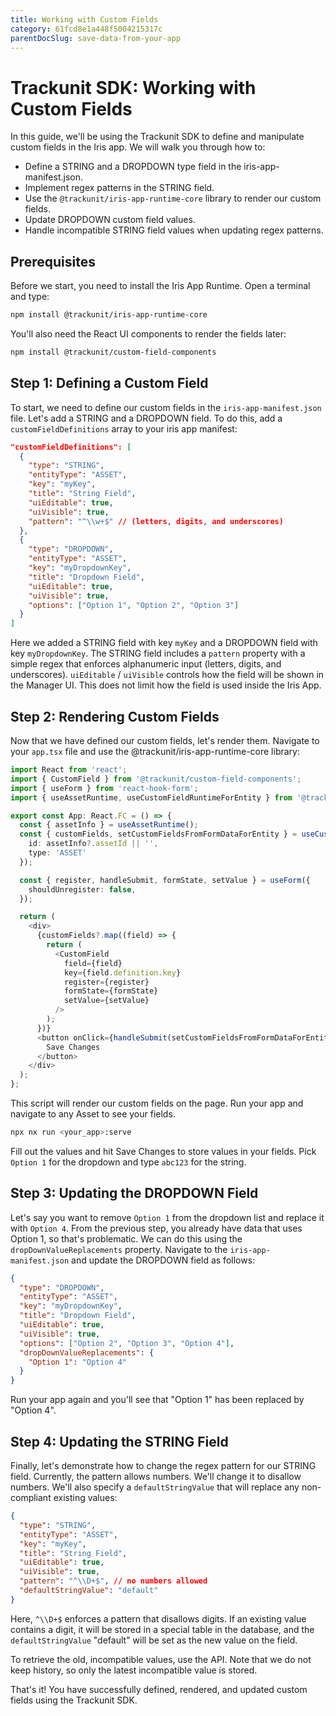 ```yaml
---
title: Working with Custom Fields
category: 61fcd8e1a448f5004215317c
parentDocSlug: save-data-from-your-app
---
```




# Trackunit SDK: Working with Custom Fields

In this guide, we'll be using the Trackunit SDK to define and manipulate custom fields in the Iris app. We will walk you through how to:

- Define a STRING and a DROPDOWN type field in the iris-app-manifest.json.
- Implement regex patterns in the STRING field.
- Use the `@trackunit/iris-app-runtime-core` library to render our custom fields.
- Update DROPDOWN custom field values.
- Handle incompatible STRING field values when updating regex patterns.

## Prerequisites

Before we start, you need to install the Iris App Runtime. Open a terminal and type:

```bash
npm install @trackunit/iris-app-runtime-core
```

You'll also need the React UI components to render the fields later:

```bash
npm install @trackunit/custom-field-components
```

## Step 1: Defining a Custom Field

To start, we need to define our custom fields in the `iris-app-manifest.json` file. Let's add a STRING and a DROPDOWN field. To do this, add a `customFieldDefinitions` array to your iris app manifest:

```json
"customFieldDefinitions": [
  {
    "type": "STRING",
    "entityType": "ASSET",
    "key": "myKey",
    "title": "String Field",
    "uiEditable": true,
    "uiVisible": true,
    "pattern": "^\\w+$" // (letters, digits, and underscores)
  },
  {
    "type": "DROPDOWN",
    "entityType": "ASSET",
    "key": "myDropdownKey",
    "title": "Dropdown Field",
    "uiEditable": true,
    "uiVisible": true,
    "options": ["Option 1", "Option 2", "Option 3"]
  }
]
```

Here we added a STRING field with key `myKey` and a DROPDOWN field with key `myDropdownKey`. The STRING field includes a `pattern` property with a simple regex that enforces alphanumeric input (letters, digits, and underscores). `uiEditable` / `uiVisible` controls how the field will be shown in the Manager UI. This does not limit how the field is used inside the Iris App.

## Step 2: Rendering Custom Fields

Now that we have defined our custom fields, let's render them. Navigate to your `app.tsx` file and use the @trackunit/iris-app-runtime-core library:

```ts
import React from 'react';
import { CustomField } from '@trackunit/custom-field-components';
import { useForm } from 'react-hook-form';
import { useAssetRuntime, useCustomFieldRuntimeForEntity } from '@trackunit/react-core-hooks';

export const App: React.FC = () => {
  const { assetInfo } = useAssetRuntime();
  const { customFields, setCustomFieldsFromFormDataForEntity } = useCustomFieldRuntimeForEntity( {
    id: assetInfo?.assetId || '',
    type: 'ASSET'
  });

  const { register, handleSubmit, formState, setValue } = useForm({
    shouldUnregister: false,
  });

  return (
    <div>
      {customFields?.map((field) => {
        return (
          <CustomField
            field={field}
            key={field.definition.key}
            register={register}
            formState={formState}
            setValue={setValue}
          />
        );
      })}
      <button onClick={handleSubmit(setCustomFieldsFromFormDataForEntity)}>
        Save Changes
      </button>
    </div>
  );
};
```

This script will render our custom fields on the page. Run your app and navigate to any Asset to see your fields.

```bash
npx nx run <your_app>:serve
```

Fill out the values and hit Save Changes to store values in your fields. Pick `Option 1` for the dropdown and type `abc123` for the string.

## Step 3: Updating the DROPDOWN Field

Let's say you want to remove `Option 1` from the dropdown list and replace it with `Option 4`. From the previous step, you already have data that uses Option 1, so that's problematic. We can do this using the `dropDownValueReplacements` property. Navigate to the `iris-app-manifest.json` and update the DROPDOWN field as follows:

```json
{
  "type": "DROPDOWN",
  "entityType": "ASSET",
  "key": "myDropdownKey",
  "title": "Dropdown Field",
  "uiEditable": true,
  "uiVisible": true,
  "options": ["Option 2", "Option 3", "Option 4"],
  "dropDownValueReplacements": {
    "Option 1": "Option 4"
  }
}
```

Run your app again and you'll see that "Option 1" has been replaced by "Option 4".

## Step 4: Updating the STRING Field

Finally, let's demonstrate how to change the regex pattern for our STRING field. Currently, the pattern allows numbers. We'll change it to disallow numbers. We'll also specify a `defaultStringValue` that will replace any non-compliant existing values:

```json
{
  "type": "STRING",
  "entityType": "ASSET",
  "key": "myKey",
  "title": "String Field",
  "uiEditable": true,
  "uiVisible": true,
  "pattern": "^\\D+$", // no numbers allowed
  "defaultStringValue": "default"
}
```

Here, `^\\D+$` enforces a pattern that disallows digits. If an existing value contains a digit, it will be stored in a special table in the database, and the `defaultStringValue` "default" will be set as the new value on the field.

To retrieve the old, incompatible values, use the API. Note that we do not keep history, so only the latest incompatible value is stored.

That's it! You have successfully defined, rendered, and updated custom fields using the Trackunit SDK.
